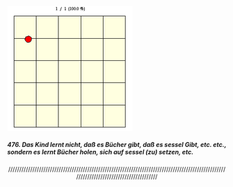 
![generative dots](/docs/assets/prt_800x536_1593189530.gif)
##### *476. Das Kind lernt nicht, daß es Bücher gibt, daß es sessel Gibt, etc. etc., sondern es lernt Bücher holen, sich auf sessel (zu) setzen, etc.* 
<p style="text-align: center;">////////////////////////////////////////////////////////////////////////////////////////////////////////////////////////////////////////</p>  



